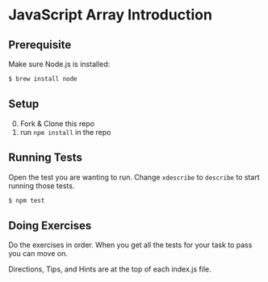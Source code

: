 # JavaScript Array Introduction

## Prerequisite

Make sure Node.js is installed:

```sh
$ brew install node
```

## Setup

0. Fork & Clone this repo
0. run `npm install` in the repo

## Running Tests

Open the test you are wanting to run.
Change `xdescribe` to `describe` to start running those tests.

```sh
$ npm test
```

## Doing Exercises

Do the exercises in order. When you get all the tests for your task to pass you can move on.

Directions, Tips, and Hints are at the top of each index.js file.
